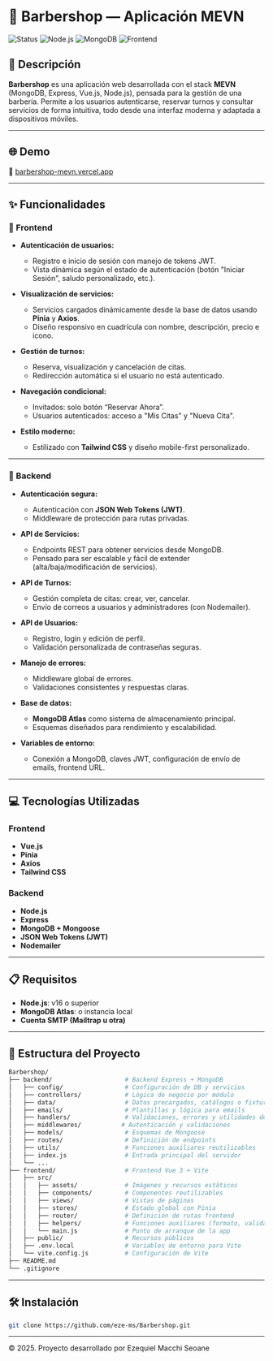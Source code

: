 # 💈 Barbershop — Aplicación MEVN

![Status](https://img.shields.io/badge/status-live-success?style=flat-square)
![Node.js](https://img.shields.io/badge/backend-Node.js-green?style=flat-square)
![MongoDB](https://img.shields.io/badge/database-MongoDB-brightgreen?style=flat-square)
![Frontend](https://img.shields.io/badge/frontend-Vue.js-blue?style=flat-square)


## 📄 Descripción

**Barbershop** es una aplicación web desarrollada con el stack **MEVN** (MongoDB, Express, Vue.js, Node.js), pensada para la gestión de una barbería. Permite a los usuarios autenticarse, reservar turnos y consultar servicios de forma intuitiva, todo desde una interfaz moderna y adaptada a dispositivos móviles.


---

## 🌐 Demo

🔗 [barbershop-mevn.vercel.app](https://barbershop-mevn.vercel.app)

---


## ✨ Funcionalidades

### 🔹 Frontend

- **Autenticación de usuarios:**
  - Registro e inicio de sesión con manejo de tokens JWT.
  - Vista dinámica según el estado de autenticación (botón "Iniciar Sesión", saludo personalizado, etc.).

- **Visualización de servicios:**
  - Servicios cargados dinámicamente desde la base de datos usando **Pinia** y **Axios**.
  - Diseño responsivo en cuadrícula con nombre, descripción, precio e icono.

- **Gestión de turnos:**
  - Reserva, visualización y cancelación de citas.
  - Redirección automática si el usuario no está autenticado.

- **Navegación condicional:**
  - Invitados: solo botón “Reservar Ahora”.
  - Usuarios autenticados: acceso a "Mis Citas" y "Nueva Cita".

- **Estilo moderno:**
  - Estilizado con **Tailwind CSS** y diseño mobile-first personalizado.

---

### 🔹 Backend

- **Autenticación segura:**
  - Autenticación con **JSON Web Tokens (JWT)**.
  - Middleware de protección para rutas privadas.

- **API de Servicios:**
  - Endpoints REST para obtener servicios desde MongoDB.
  - Pensado para ser escalable y fácil de extender (alta/baja/modificación de servicios).

- **API de Turnos:**
  - Gestión completa de citas: crear, ver, cancelar.
  - Envío de correos a usuarios y administradores (con Nodemailer).

- **API de Usuarios:**
  - Registro, login y edición de perfil.
  - Validación personalizada de contraseñas seguras.

- **Manejo de errores:**
  - Middleware global de errores.
  - Validaciones consistentes y respuestas claras.

- **Base de datos:**
  - **MongoDB Atlas** como sistema de almacenamiento principal.
  - Esquemas diseñados para rendimiento y escalabilidad.

- **Variables de entorno:**
  - Conexión a MongoDB, claves JWT, configuración de envío de emails, frontend URL.

---

## 💻 Tecnologías Utilizadas

### Frontend
- **Vue.js**
- **Pinia**
- **Axios**
- **Tailwind CSS**

### Backend
- **Node.js**
- **Express**
- **MongoDB + Mongoose**
- **JSON Web Tokens (JWT)**
- **Nodemailer**

---

## 📋 Requisitos

- **Node.js**: v16 o superior
- **MongoDB Atlas**: o instancia local
- **Cuenta SMTP (Mailtrap u otra)**

---


## 🧱 Estructura del Proyecto

```bash
Barbershop/
├── backend/                    # Backend Express + MongoDB
│   ├── config/                 # Configuración de DB y servicios
│   ├── controllers/            # Lógica de negocio por módulo
│   ├── data/                   # Datos precargados, catálogos o fixtures
│   ├── emails/                 # Plantillas y lógica para emails
│   ├── handlers/               # Validaciones, errores y utilidades del request
│   ├── middlewares/           # Autenticación y validaciones
│   ├── models/                 # Esquemas de Mongoose
│   ├── routes/                 # Definición de endpoints
│   ├── utils/                  # Funciones auxiliares reutilizables
│   ├── index.js                # Entrada principal del servidor
│   └── ...
├── frontend/                   # Frontend Vue 3 + Vite
│   ├── src/
│   │   ├── assets/             # Imágenes y recursos estáticos
│   │   ├── components/         # Componentes reutilizables
│   │   ├── views/              # Vistas de páginas
│   │   ├── stores/             # Estado global con Pinia
│   │   ├── router/             # Definición de rutas frontend
│   │   ├── helpers/            # Funciones auxiliares (formato, validación, etc.)
│   │   └── main.js             # Punto de arranque de la app
│   ├── public/                 # Recursos públicos
│   ├── .env.local              # Variables de entorno para Vite
│   └── vite.config.js          # Configuración de Vite
├── README.md
└── .gitignore


```
---

## 🛠️ Instalación

```bash
git clone https://github.com/eze-ms/Barbershop.git

```
---

© 2025. Proyecto desarrollado por Ezequiel Macchi Seoane
